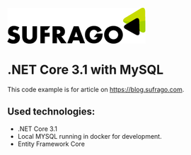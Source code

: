 [![N|Solid](logo.png)](https://sufrago.com)


# .NET Core 3.1 with MySQL


This code example is for article on https://blog.sufrago.com.


## Used technologies:
- .NET Core 3.1
- Local MYSQL running in docker for development.
- Entity Framework Core

